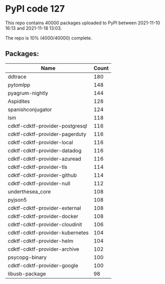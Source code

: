 # PyPI code 127

This repo contains 40000 packages uploaded to PyPI between 
2021-11-10 16:13 and 2021-11-18 13:03.

The repo is 10% (4000/40000) complete.

## Packages:

| Name  | Count |
| ----- | ----- |
| ddtrace | 180 |
| pytomlpp | 148 |
| pyagrum-nightly | 144 |
| Aspidites | 128 |
| spanishconjugator | 124 |
| lsm | 118 |
| cdktf-cdktf-provider-postgresql | 116 |
| cdktf-cdktf-provider-pagerduty | 116 |
| cdktf-cdktf-provider-local | 116 |
| cdktf-cdktf-provider-datadog | 116 |
| cdktf-cdktf-provider-azuread | 116 |
| cdktf-cdktf-provider-tls | 114 |
| cdktf-cdktf-provider-github | 114 |
| cdktf-cdktf-provider-null | 112 |
| underthesea_core | 108 |
| pyjson5 | 108 |
| cdktf-cdktf-provider-external | 108 |
| cdktf-cdktf-provider-docker | 108 |
| cdktf-cdktf-provider-cloudinit | 106 |
| cdktf-cdktf-provider-kubernetes | 104 |
| cdktf-cdktf-provider-helm | 104 |
| cdktf-cdktf-provider-archive | 102 |
| psycopg-binary | 100 |
| cdktf-cdktf-provider-google | 100 |
| libusb-package | 98 |


